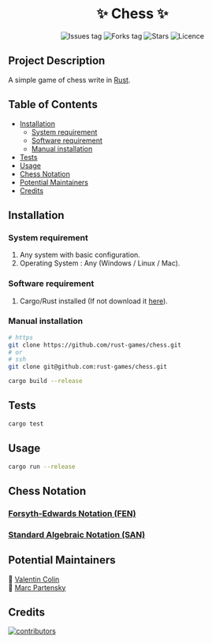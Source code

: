 <h1 align="center">
    ✨ Chess ✨
</h1>

<div align="center">

<!-- see https://shields.io/ -->

![Issues tag](https://img.shields.io/github/issues/rust-games/chess)
![Forks tag](https://img.shields.io/github/forks/rust-games/chess)
![Stars](https://img.shields.io/github/stars/rust-games/chess?style=social)
![Licence](https://img.shields.io/github/license/rust-games/chess)

</div>

## Project Description

A simple game of chess write in [Rust](https://www.rust-lang.org/fr/).

## Table of Contents

* [Installation](#installation)
    * [System requirement](#system-requirement)
    * [Software requirement](#software-requirement)
    * [Manual installation](#manual-installation)
* [Tests](#tests)
* [Usage](#usage)
* [Chess Notation](#chess-notation)
* [Potential Maintainers](#potential-maintainers)
* [Credits](#credits)

## Installation
### System requirement

1. Any system with basic configuration.
2. Operating System : Any (Windows / Linux / Mac).

### Software requirement

1. Cargo/Rust installed (If not download it [here](https://doc.rust-lang.org/cargo/getting-started/installation.html)).

### Manual installation

```bash
# https
git clone https://github.com/rust-games/chess.git
# or 
# ssh
git clone git@github.com:rust-games/chess.git

cargo build --release
```

## Tests

```bash
cargo test
```

## Usage

```bash
cargo run --release
```

## Chess Notation
### [Forsyth-Edwards Notation (FEN)](https://www.chess.com/terms/fen-chess)

### [Standard Algebraic Notation (SAN)](https://www.chess.com/article/view/chess-notation)

<!--
## How to Contribute

Thank you for considering and taking the time to contribute! Before contributing kindly read and follow [Code of Conduct](CODE_OF_CONDUCT.md). To help new developers/contributors there are set of instructions added in [CONTRIBUTING.md](CONTRIBUTING.md). Which describes the intial stages for working on this project. Also refer the [MIT License](LICENSE).
-->

## Potential Maintainers

📌 [Valentin Colin](https://github.com/ValentinColin)  
📌 [Marc Partensky](https://github.com/MarcPartensky)

## Credits

<a href="https://github.com/rust-games/chess/graphs/contributors">
  <img src="https://contrib.rocks/image?repo=rust-games/chess" alt="contributors"/>
</a>
